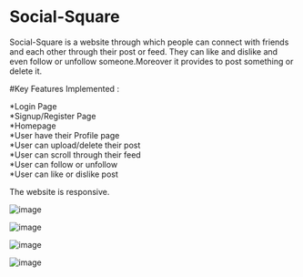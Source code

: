 # Social-Square
Social-Square is a website through which people can connect with friends and each other through their post or feed. They can like and dislike and even follow or unfollow someone.Moreover it provides to post something or delete it.

#Key Features Implemented :

*Login Page \
*Signup/Register Page \
*Homepage \
*User have their Profile page \
*User can upload/delete their post \
*User can scroll through their feed \
*User can follow or unfollow \
*User can like or dislike post 

The website is responsive.

![image](https://github.com/Hardik-111/Social-Square/assets/112047643/4b8b057b-fbbb-4589-8b7e-cbdac6be4fe1)

![image](https://github.com/Hardik-111/Social-Square/assets/112047643/3a1a40ed-08f8-43c3-b9b7-6d19b26b7e35)

![image](https://github.com/Hardik-111/Social-Square/assets/112047643/748ee106-949b-4313-b267-2fd5c9886f46)

![image](https://github.com/Hardik-111/Social-Square/assets/112047643/b1588b51-6eee-4ad4-9a70-6ece44f68ef1)



